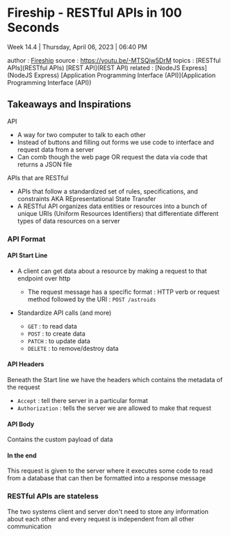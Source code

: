 # Fireship - RESTful APIs in 100 Seconds

Week 14.4 | Thursday, April 06, 2023 | 06:40 PM

author : [Fireship](https://www.youtube.com/@Fireship)
source : https://youtu.be/-MTSQjw5DrM
topics : [RESTful APIs](RESTful APIs) [REST API](REST API)
related : [NodeJS Express](NodeJS Express) [Application Programming Interface (API)](Application Programming Interface (API))

## Takeaways and Inspirations

API

- A way for two computer to talk to each other
- Instead of buttons and filling out forms we use code to interface and request data from a server
- Can comb though the web page OR request the data via code that returns a JSON file

APIs that are RESTful

- APIs that follow a standardized set of rules, specifications, and constraints AKA REpresentational State Transfer
- A RESTful API organizes data entities or resources into a bunch of unique URIs (Uniform Resources Identifiers) that differentiate different types of data resources on a server

### API Format

#### API Start Line

- A client can get data about a resource by making a request to that endpoint over http

  - The request message has a specific format : HTTP verb or request method followed by the URI : `POST /astroids`

- Standardize API calls (and more)
  - `GET` : to read data
  - `POST` : to create data
  - `PATCH` : to update data
  - `DELETE` : to remove/destroy data

#### API Headers

Beneath the Start line we have the headers which contains the metadata of the request

- `Accept` : tell there server in a particular format
- `Authorization` : tells the server we are allowed to make that request

#### API Body

Contains the custom payload of data

#### In the end

This request is given to the server where it executes some code to read from a database that can then be formatted into a response message

### RESTful APIs are stateless

The two systems client and server don't need to store any information about each other and every request is independent from all other communication
